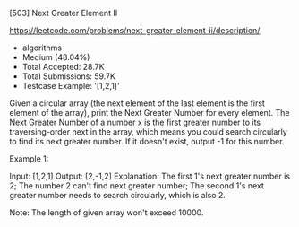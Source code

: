 [503] Next Greater Element II  

https://leetcode.com/problems/next-greater-element-ii/description/

* algorithms
* Medium (48.04%)
* Total Accepted:    28.7K
* Total Submissions: 59.7K
* Testcase Example:  '[1,2,1]'


Given a circular array (the next element of the last element is the first element of the array), print the Next Greater Number for every element. The Next Greater Number of a number x is the first greater number to its traversing-order next in the array, which means you could search circularly to find its next greater number. If it doesn't exist, output -1 for this number.


Example 1:

Input: [1,2,1]
Output: [2,-1,2]
Explanation: The first 1's next greater number is 2; The number 2 can't find next greater number; The second 1's next greater number needs to search circularly, which is also 2.



Note:
The length of given array won't exceed 10000.

